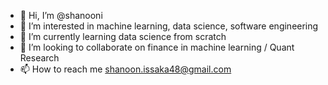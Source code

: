 - 👋 Hi, I’m @shanooni
- 👀 I’m interested in machine learning, data science, software engineering
- 🌱 I’m currently learning data science from scratch
- 💞️ I’m looking to collaborate on finance in machine learning / Quant Research
- 📫 How to reach me shanoon.issaka48@gmail.com

<!---
shanooni/shanooni is a ✨ special ✨ repository because its `README.md` (this file) appears on your GitHub profile.
You can click the Preview link to take a look at your changes.
--->
